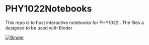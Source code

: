 # PHY1022Notebooks
This repo is to host interactive notebooks for PHY1022 . 
The files a designed to be used with Binder

[![Binder](http://mybinder.org/badge.svg)](http://mybinder.org:/repo/nvhealy/phy1022_notebooks)
